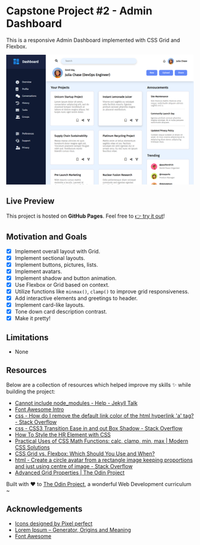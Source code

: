 # Capstone Project #2 - Admin Dashboard

This is a responsive Admin Dashboard implemented with CSS Grid and Flexbox.

![](./assets/chrome_wYpAV.png)

## Live Preview

This project is hosted on **GitHub Pages**. Feel free to [:point_right: try it out](https://raineedust.github.io/capstone-admin-dashboard/)!

## Motivation and Goals

- [x] Implement overall layout with Grid.
- [x] Implement sectional layouts.
- [x] Implement buttons, pictures, lists.
- [x] Implement avatars.
- [x] Implement shadow and button animation.
- [x] Use Flexbox or Grid based on context.
- [x] Utilize functions like `minmax()`, `clamp()` to improve grid responsiveness.
- [x] Add interactive elements and greetings to header.
- [x] Implement card-like layouts.
- [x] Tone down card description contrast.
- [x] Make it pretty!

## Limitations

- None

## Resources

Below are a collection of resources which helped improve my skills :sparkles: while building the project:

- [Cannot include node_modules - Help - Jekyll Talk](https://talk.jekyllrb.com/t/cannot-include-node-modules/3975/5)
- [Font Awesome Intro](https://www.w3schools.com/icons/fontawesome_icons_intro.asp)
- [css - How do I remove the default link color of the html hyperlink 'a' tag? - Stack Overflow](https://stackoverflow.com/questions/6722467/how-do-i-remove-the-default-link-color-of-the-html-hyperlink-a-tag)
- [css - CSS3 Transition Ease in and out Box Shadow - Stack Overflow](https://stackoverflow.com/questions/16163922/css3-transition-ease-in-and-out-box-shadow)
- [How To Style the HR Element with CSS](https://www.w3schools.com/howto/howto_css_style_hr.asp)
- [Practical Uses of CSS Math Functions: calc, clamp, min, max | Modern CSS Solutions](https://moderncss.dev/practical-uses-of-css-math-functions-calc-clamp-min-max/)
- [CSS Grid vs. Flexbox: Which Should You Use and When?](https://webdesign.tutsplus.com/articles/flexbox-vs-css-grid-which-should-you-use--cms-30184)
- [html - Create a circle avatar from a rectangle image keeping proportions and just using centre of image - Stack Overflow](https://stackoverflow.com/questions/26681059/create-a-circle-avatar-from-a-rectangle-image-keeping-proportions-and-just-using)
- [Advanced Grid Properties | The Odin Project](https://www.theodinproject.com/lessons/node-path-intermediate-html-and-css-advanced-grid-properties)

Built with :heart: to [The Odin Project](https://www.theodinproject.com/), a wonderful Web Development curriculum ~

## Acknowledgements

- [Icons designed by Pixel perfect](https://www.flaticon.com/authors/pixel-perfect)
- [Lorem Ipsum – Generator, Origins and Meaning](https://loremipsum.io/)
- [Font Awesome](https://fontawesome.com/)

